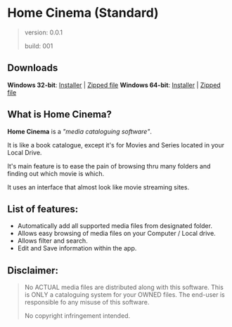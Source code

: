 # Home Cinema (Standard)

> version:	0.0.1
>
> build:	001

## Downloads

**Windows 32-bit**: [Installer](http://example.com) | [Zipped file](http://example.com)
**Windows 64-bit**: [Installer](http://example.com) | [Zipped file](http://example.com)

## What is Home Cinema?

**Home Cinema** is a *"media cataloguing software"*.

It is like a book catalogue, except it's for Movies and Series located in your Local Drive.

It's main feature is to ease the pain of browsing thru many folders and finding out which movie is which.

It uses an interface that almost look like movie streaming sites.
	
## List of features:
	
- Automatically add all supported media files from designated folder.
- Allows easy browsing of media files on your Computer / Local drive.
- Allows filter and search.
- Edit and Save information within the app.


## Disclaimer:

> No ACTUAL media files are distributed along with this software.
> This is ONLY a cataloguing system for your OWNED files.
> The end-user is responsible fo any misuse of this software.
>
> No copyright infringement intended.